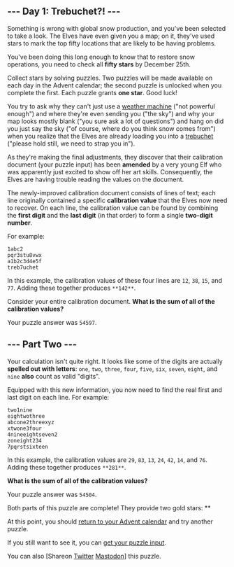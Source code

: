 
## --- Day 1: Trebuchet?! ---

Something is wrong with global snow production, and you've been selected to take a look. The Elves have even given you a map; on it, they've used stars to mark the top fifty locations that are likely to be having problems.

You've been doing this long enough to know that to restore snow operations, you need to check all **fifty stars** by December 25th.

Collect stars by solving puzzles.  Two puzzles will be made available on each day in the Advent calendar; the second puzzle is unlocked when you complete the first.  Each puzzle grants **one star**. Good luck!

You try to ask why they can't just use a [weather machine](/2015/day/1) ("not powerful enough") and where they're even sending you ("the sky") and why your map looks mostly blank ("you sure ask a lot of questions") and hang on did you just say the sky ("of course, where do you think snow comes from") when you realize that the Elves are already loading you into a [trebuchet](https://en.wikipedia.org/wiki/Trebuchet) ("please hold still, we need to strap you in").

As they're making the final adjustments, they discover that their calibration document (your puzzle input) has been **amended** by a very young Elf who was apparently just excited to show off her art skills. Consequently, the Elves are having trouble reading the values on the document.

The newly-improved calibration document consists of lines of text; each line originally contained a specific **calibration value** that the Elves now need to recover. On each line, the calibration value can be found by combining the **first digit** and the **last digit** (in that order) to form a single **two-digit number**.

For example:

```
1abc2
pqr3stu8vwx
a1b2c3d4e5f
treb7uchet

```

In this example, the calibration values of these four lines are `12`, `38`, `15`, and `77`. Adding these together produces `**142**`.

Consider your entire calibration document. **What is the sum of all of the calibration values?**

Your puzzle answer was `54597`.

## --- Part Two ---

Your calculation isn't quite right. It looks like some of the digits are actually **spelled out with letters**: `one`, `two`, `three`, `four`, `five`, `six`, `seven`, `eight`, and `nine` **also** count as valid "digits".

Equipped with this new information, you now need to find the real first and last digit on each line. For example:

```
two1nine
eightwothree
abcone2threexyz
xtwone3four
4nineeightseven2
zoneight234
7pqrstsixteen

```

In this example, the calibration values are `29`, `83`, `13`, `24`, `42`, `14`, and `76`. Adding these together produces `**281**`.

**What is the sum of all of the calibration values?**

Your puzzle answer was `54504`.

Both parts of this puzzle are complete! They provide two gold stars: **

At this point, you should [return to your Advent calendar](/2023) and try another puzzle.

If you still want to see it, you can [get your puzzle input](1/input).

You can also [Shareon
  [Twitter](https://twitter.com/intent/tweet?text=I%27ve+completed+%22Trebuchet%3F%21%22+%2D+Day+1+%2D+Advent+of+Code+2023&amp;url=https%3A%2F%2Fadventofcode%2Ecom%2F2023%2Fday%2F1&amp;related=ericwastl&amp;hashtags=AdventOfCode)
[Mastodon](javascript:void(0);)] this puzzle.
